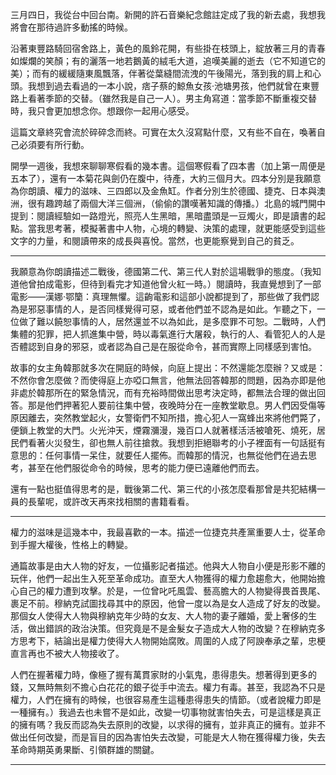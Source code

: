 三月四日，我從台中回台南。新開的許石音樂紀念館註定成了我的新去處，我想我將會在那待過許多動搖的時候。

沿著東豐路騎回宿舍路上，黃色的風鈴花開，有些掛在枝頭上，綻放著三月的青春如燦爛的笑顏；有的灑落一地若鵝黃的絨毛大道，追嘆美麗的逝去（它不知道它的美）；而有的緩緩隨東風飄落，伴著從葉縫間流洩的午後陽光，落到我的肩上和心頭。我想到過去看過的一本小說，痞子蔡的鯨魚女孩‧池塘男孩，他們就曾在東豐路上看著季節的交替。（雖然我是自己一人）。男主角寫道：當季節不斷重複交替時，我只會更加想念你。想跟你一起用心感受。

這篇文章終究會流於碎碎念而終。可實在太久沒寫點什麼，又有些不自在，喚著自己必須要有所行動。

開學一週後，我想來聊聊寒假看的幾本書。這個寒假看了四本書（加上第一周便是五本了），還有一本菊花與劍仍在腹中，待產，大約三個月大。四本分別是我願意為你朗讀、權力的滋味、三四郎以及金魚缸。作者分別生於德國、捷克、日本與澳洲，很有趣跨越了兩個大洋三個洲，（偷偷的讚嘆著知識的傳播。）北島的城門開中提到：閱讀經驗如一路燈光，照亮人生黑暗，黑暗盡頭是一豆燭火，即是讀書的起點。當我思考著，模擬著書中人物，心境的轉變、決策的處理，就更能感受到這些文字的力量，和閱讀帶來的成長與喜悅。當然，也更能察覺到自己的貧乏。

---

我願意為你朗讀描述二戰後，德國第二代、第三代人對於這場戰爭的態度。（我知道他曾拍成電影，但待到看完才知道他曾火紅一時。）閱讀時，我直覺想到了一部電影——漢娜‧鄂籣：真理無懼。這齣電影和這部小說都提到了，那些做了我們認為是邪惡事情的人，是否同樣覺得可惡，或者他們並不認為是如此。乍聽之下，一位做了難以饒恕事情的人，居然還並不以為如此，是多麼罪不可恕。二戰時，人們集體的犯罪，把人抓進集中營，時以毒氣進行大屠殺，執行的人、看管犯人的人是否體認到自身的邪惡，或者認為自己是在服從命令，甚而實際上同樣感到害怕。

故事的女主角韓那就多次在開庭的時候，向庭上提出：不然還能怎麼辦？又或是：不然你會怎麼做？而使得庭上亦啞口無言，他無法回答韓那的問題，因為亦即是他非處於韓那所在的緊急情況，而有充裕時間做出思考決定時，都無法合理的做出回答。那是他們押著犯人要前往集中營，夜晚時分在一座教堂歇息。男人們因受傷等原因離去，突然教堂起火，女警衛們不知所措，擔心犯人一窩蜂出來將他們斃了，便鎖上教堂的大門。火光沖天，煙霧瀰漫，幾百口人就著樣活活被嗆死、燒死，居民們看著火災發生，卻也無人前往搶救。我想到拒絕聯考的小子裡面有一句話挺有意思的：任何事情一呆住，就要任人擺佈。而韓那的情況，也無從他們在過去思考，甚至在他們服從命令的時候，思考的能力便已遠離他們而去。

還有一點也挺值得思考的是，戰後第二代、第三代的小孩怎麼看那曾是共犯結構一員的長輩呢，或許改天再來找相關的書籍看看。

---

權力的滋味是這幾本中，我最喜歡的一本。描述一位捷克共產黨重要人士，從革命到手握大權後，性格上的轉變。

通篇故事是由大人物的好友，一位攝影記者描述。他與大人物自小便是形影不離的玩伴，他們一起出生入死至革命成功。直至大人物獲得的權力愈趨愈大，他開始擔心自己的權力遭到攻擊。於是，一位曾叱吒風雲、藝高膽大的人物變得畏首畏尾、裹足不前。穆納克試圖找尋其中的原因，他曾一度以為是女人造成了好友的改變。那個女人使得大人物與穆納克年少時的女友、大人物的妻子離婚，愛上奢侈的生活，做出錯誤的政治決策。但究竟是不是金髮女子造成大人物的改變？在穆納克多方思考下，結論出是權力使得大人物開始腐敗。周圍的人成了阿諛奉承之輩，忠梗直言再也不被大人物接收了。

人們在握著權力時，像極了握有萬貫家財的小氣鬼，患得患失。想著得到更多的錢，又無時無刻不擔心白花花的銀子從手中流去。權力有毒。甚至，我認為不只是權力，人們在擁有的時候，也很容易產生這種患得患失的情節。（或者說權力即是一種擁有。）我過去也未嘗不是如此，改變一切事物就害怕失去，可是這樣是真正的擁有嗎？我反而認為失去原則的改變，以求得的擁有，並非真正的擁有。並非不做出任何改變，而是盲目的因為害怕失去改變，可能是大人物在獲得權力後，失去革命時期英勇果斷、引領群雄的關鍵。

---



